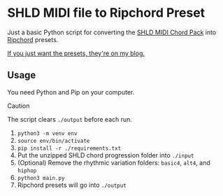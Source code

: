 # SHLD MIDI file to Ripchord Preset

Just a basic Python script for converting the [SHLD MIDI Chord Pack](https://github.com/ldrolez/free-midi-chords) into [Ripchord](https://trackbout.com/) presets.

[If you just want the presets, they're on my blog.](https://handeyeco.github.io/tech-blog/shld-ripchord/)

## Usage

You need Python and Pip on your computer.

> [!CAUTION]
> The script clears `./output` before each run.

1. `python3 -m venv env`
2. `source env/bin/activate`
3. `pip install -r ./requirements.txt`
4. Put the unzipped SHLD chord progression folder into `./input`
5. (Optional) Remove the rhythmic variation folders: `basic4`, `alt4`, and `hiphop`
6. `python3 main.py`
7. Ripchord presets will go into `./output`
